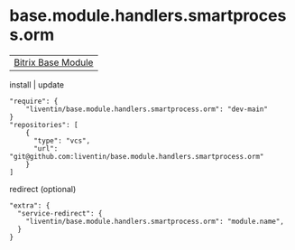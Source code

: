 # base.module.handlers.smartprocess.orm

<table>
<tr>
<td>
<a href="https://github.com/Liventin/base.module">Bitrix Base Module</a>
</td>
</tr>
</table>

install | update

```
"require": {
    "liventin/base.module.handlers.smartprocess.orm": "dev-main"
}
"repositories": [
    {
      "type": "vcs",
      "url": "git@github.com:liventin/base.module.handlers.smartprocess.orm"
    }
]
```
redirect (optional)
```
"extra": {
  "service-redirect": {
    "liventin/base.module.handlers.smartprocess.orm": "module.name",
  }
}
```